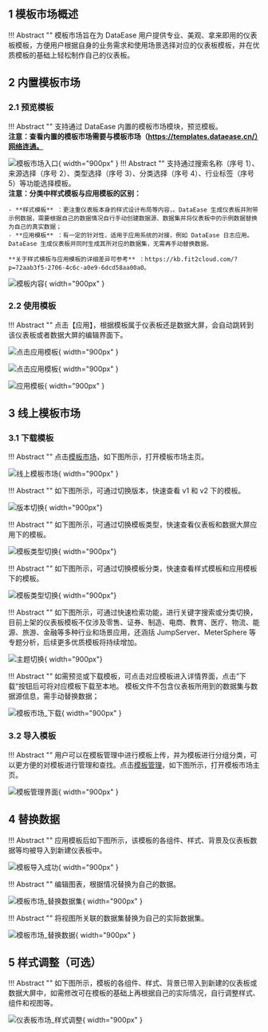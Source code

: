 ## 1 模板市场概述

!!! Abstract ""
    模板市场旨在为 DataEase 用户提供专业、美观、拿来即用的仪表板模板，方便用户根据自身的业务需求和使用场景选择对应的仪表板模板，并在优质模板的基础上轻松制作自己的仪表板。

## 2 内置模板市场

### 2.1 预览模板

!!! Abstract ""
    支持通过 DataEase 内置的模板市场模块，预览模板。   
    **注意：查看内置的模板市场需要与模板市场（https://templates.dataease.cn/）网络连通。**

![模板市场入口](../img/template_market/模板市场入口.png){ width="900px" }
!!! Abstract ""
    支持通过搜索名称（序号 1）、来源选择（序号 2）、类型选择（序号 3）、分类选择（序号 4）、行业标签（序号 5）等功能选择模板。  
    **注意：分类中样式模板与应用模板的区别：**

    - **样式模板** ：更注重仪表板本身的样式设计布局等内容，。DataEase 生成仪表板并附带示例数据，需要根据自己的数据情况自行手动创建数据源、数据集并将仪表板中的示例数据替换为自己的真实数据；
    - **应用模板** ：有一定的针对性，适用于应用系统的对接，例如 DataEase 日志应用。DataEase 生成仪表板并同时生成其所对应的数据集，无需再手动替换数据。

    **关于样式模板与应用模板的详细差异可参考** ：https://kb.fit2cloud.com/?p=72aab3f5-2706-4c6c-a0e9-6dcd58aa00a0。

![模板内容](../img/template_market/模板内容.png){ width="900px" }


### 2.2 使用模板

!!! Abstract ""
    点击【应用】，根据模板属于仪表板还是数据大屏，会自动跳转到该仪表板或者数据大屏的编辑界面下。

![点击应用模板](../img/template_market/点击应用模板.png){ width="900px" }

![点击应用模板](../img/template_market/点击应用模板2.png){ width="900px" }

![应用模板](../img/template_market/应用模板.png){ width="900px" }


## 3 线上模板市场

### 3.1 下载模板

!!! Abstract ""
    点击[模板市场](https://templates-de.fit2cloud.com/)，如下图所示，打开模板市场主页。

![线上模板市场](../img/template_market/线上模板市场.png){ width="900px" }

!!! Abstract ""
    如下图所示，可通过切换版本，快速查看 v1 和 v2 下的模板。

![版本切换](../img/template_market/版本切换.gif){ width="900px"}

!!! Abstract ""
    如下图所示，可通过切换模板类型，快速查看仪表板和数据大屏应用下的模板。

![模板类型切换](../img/template_market/模板类型选择.gif){ width="900px"}

!!! Abstract ""
    如下图所示，可通过切换模板分类，快速查看样式模板和应用模板下的模板。

![模板类型切换](../img/template_market/模板类型切换.gif){ width="900px"}

!!! Abstract ""
    如下图所示，可通过快速检索功能，进行关键字搜索或分类切换，目前上架的仪表板模板不仅涉及零售、证券、制造、电商、教育、医疗、物流、能源、旅游、金融等多种行业和场景应用，还涵括 JumpServer、MeterSphere 等专题分析，后续更多优质模板将持续增加。

![主题切换](../img/template_market/主题切换.gif){ width="900px"}

!!! Abstract ""
    如需预览或下载模板，可点击对应模板进入详情界面，点击”下载“按钮后可将对应模板下载至本地。 模板文件不包含仪表板所用到的数据集与数据源信息，需手动替换数据；

![模板市场_下载](../img/template_market/模板下载.png){ width="900px" }


### 3.2 导入模板

!!! Abstract ""
    用户可以在模板管理中进行模板上传，并为模板进行分组分类，可以更方便的对模板进行管理和查找。点击[模板管理](../user_manual/system_management/module.md)，如下图所示，打开模板市场主页。

![模板管理界面](../../img/system_management/模板管理界面.png){ width="900px" }

## 4 替换数据

!!! Abstract ""
    应用模板后如下图所示，该模板的各组件、样式、背景及仪表板数据等均被导入到新建仪表板中。

![模板导入成功](../../img/template_market/应用模板.png){ width="900px" }

!!! Abstract ""
    编辑图表，根据情况替换为自己的数据。

![模板市场_替换数据集](../img/template_market/模板替换数据集.png){ width="900px" }

!!! Abstract ""
    将视图所关联的数据集替换为自己的实际数据集。

![模板市场_替换数据](../img/template_market/替换数据集.png){ width="900px" }

## 5 样式调整（可选）

!!! Abstract ""
    如下图所示，模板的各组件、样式、背景已带入到新建的仪表板或数据大屏中，如需修改可在模板的基础上再根据自己的实际情况，自行调整样式、组件和视图等。

![仪表板市场_样式调整](../img/template_market/样式调整.png){ width="900px" }